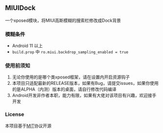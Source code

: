 ## MIUIDock
一个xposed模块，将MIUI高斯模糊的搜索栏修改成Dock背景

### 模糊条件
+ Android 11 以上
+ `build.prop` 中 `ro.miui.backdrop_sampling_enabled = true`

### 使用前须知
1. 无论你使用的是哪个类xposed框架，请在设置内开启资源钩子
2. 本项目只适配最新的RELEASE版本，如果有Bug，请提交issues，如果你使用的是ALPHA（内测）版本的桌面，请自行修改代码编译
3. Android开发非作者本职，能力有限，如果有大佬对该项目有兴趣，欢迎接手开发

### License
本项目基于[MIT](https://github.com/ouhoukyo/MIUIDock/blob/master/LICENSE)协议开源
